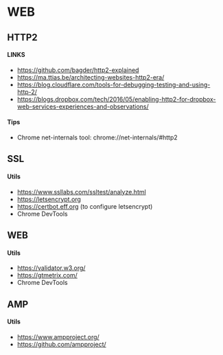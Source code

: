 # WEB

## HTTP2

#### LINKS


* https://github.com/bagder/http2-explained
* https://ma.ttias.be/architecting-websites-http2-era/
* https://blog.cloudflare.com/tools-for-debugging-testing-and-using-http-2/
* https://blogs.dropbox.com/tech/2016/05/enabling-http2-for-dropbox-web-services-experiences-and-observations/



#### Tips

* Chrome net-internals tool: chrome://net-internals/#http2


## SSL

#### Utils

 * https://www.ssllabs.com/ssltest/analyze.html
 * https://letsencrypt.org
 * https://certbot.eff.org (to configure letsencrypt)
 * Chrome DevTools

## WEB

#### Utils

 * https://validator.w3.org/
 * https://gtmetrix.com/
 * Chrome DevTools


## AMP

#### Utils

 * https://www.ampproject.org/
 * https://github.com/ampproject/
